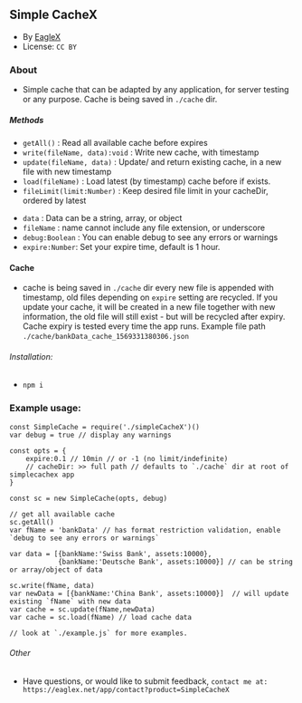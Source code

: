 ## Simple CacheX
* By [EagleX](http://eaglex.net) 
* License: `CC BY` 

### About
* Simple cache that can be adapted by any application, for server testing or any purpose. Cache is being saved in `./cache` dir.

##### Methods
* `getAll()` : Read all available cache before expires
* `write(fileName, data):void` : Write new cache, with timestamp 
* `update(fileName, data)` : Update/ and return existing cache, in a new file with new timestamp
* `load(fileName)` : Load latest (by timestamp) cache before if exists.
* `fileLimit(limit:Number)` : Keep desired file limit in your cacheDir, ordered by latest
- `data` : Data can be a string, array, or object
- `fileName` : name cannot include any file extension, or underscore
- `debug:Boolean` : You can enable debug to see any errors or warnings
- `expire:Number`: Set your expire time, default is 1 hour.

#### Cache
* cache is being saved in `./cache` dir every new file is appended with timestamp, old files depending on `expire` setting are recycled. If you update your cache, it will be created in a new file together with new information, the old file will still exist - but will be recycled after expiry. Cache expiry is tested every time the app runs. Example file path `./cache/bankData_cache_1569331380306.json`


###### Installation:
* `npm i`



### Example usage:
```
const SimpleCache = require('./simpleCacheX')()
var debug = true // display any warnings

const opts = {
    expire:0.1 // 10min // or -1 (no limit/indefinite)
    // cacheDir: >> full path // defaults to `./cache` dir at root of simplecachex app
}

const sc = new SimpleCache(opts, debug)

// get all available cache 
sc.getAll()
var fName = 'bankData' // has format restriction validation, enable `debug to see any errors or warnings`

var data = [{bankName:'Swiss Bank', assets:10000},
            {bankName:'Deutsche Bank', assets:10000}] // can be string or array/object of data

sc.write(fName, data)
var newData = [{bankName:'China Bank', assets:10000}]  // will update existing `fName` with new data
var cache = sc.update(fName,newData)
var cache = sc.load(fName) // load cache data

// look at `./example.js` for more examples. 

```

###### Other
* Have questions, or would like to submit feedback, `contact me at: https://eaglex.net/app/contact?product=SimpleCacheX`